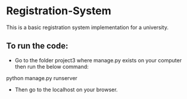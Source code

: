 # Registration-System
This is a basic registration system implementation for a university.

## To run the code:

- Go to the folder project3 where manage.py exists on your computer then run the below command:

python manage.py runserver

- Then go to the localhost on your browser.
